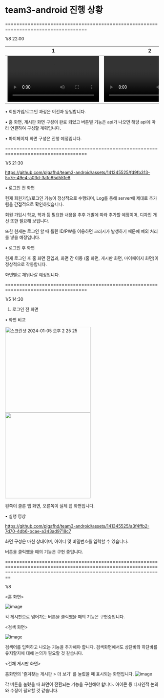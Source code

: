 # team3-android 진행 상황
===================================================================================


1/8 22:00


| 1 | 2 |
| ---- | ---- |
| <video src="https://github.com/wafflestudio21-5/team3-android/assets/141345525/40048de5-f580-4ccc-b27a-3952a9552a94" /> | <video src="https://github.com/wafflestudio21-5/team3-android/assets/141345525/a3b3e454-5b81-4c0d-bb1b-2336ac216502" /> |

• 회원가입/로그인 과정은 이전과 동일합니다.

• 홈 화면, 게시판 화면 구성이 완료 되었고 버튼별 기능은 api가 나오면 해당 api에 따라 연결하여 구성할 계획입니다.

• 마이페이지 화면 구성은 진행 예정입니다.

===================================================================================


1/5 21:30


https://github.com/plgafhd/team3-android/assets/141345525/fd9fb313-5c7e-49e4-a03d-3a1c85d551e8

• 로그인 전 화면

현재 회원가입/로그인 기능이 정상적으로 수행되며, Log를 통해 server에 제대로 추가됨을 간접적으로 확인하였습니다.

회원 가입시 학교, 학과 등 필요한 내용을 추후 개발에 따라 추가할 예정이며, 디자인 개선 또한 필요해 보입니다.

또한 현재는 로그인 할 때 틀린 ID/PW를 이용하면 크러시가 발생하기 때문에 예외 처리를 넣을 예정입니다.

• 로그인 후 화면

현재 로그인 후 홈 화면 진입과, 화면 간 이동 (홈 화면, 게시판 화면, 마이페이지 화면)이 정상적으로 작동합니다.

화면별로 채워나갈 예정입니다.


===================================================================================


1/5 14:30

1. 로그인 전 화면

• 화면 비교

<img width="280" alt="스크린샷 2024-01-05 오후 2 25 25" src="https://github.com/plgafhd/team3-android/assets/141345525/c8246c21-0a8e-43a6-9c2f-e405d7d0fd9c">
<img width="280" src="https://github.com/plgafhd/team3-android/assets/141345525/437940ba-c0dc-4151-8f38-dc3385e48708">

  왼쪽이 클론 앱 화면, 오른쪽이 실제 앱 화면입니다.

• 실행 영상

https://github.com/plgafhd/team3-android/assets/141345525/a3f4ffb2-7d70-4db6-bcae-a343ad9718c7

  화면 구성은 마친 상태이며, 아이디 및 비밀번호를 입력할 수 있습니다.
  
  버튼을 클릭했을 때의 기능은 구현 중입니다.

====================================================================================================================================================================

1/8

<홈 화면>


![image](https://github.com/wafflestudio21-5/team3-android/assets/110971028/112bb72f-aa84-4e37-8b2b-87a3996060a0)

각 게시판으로 넘어가는 버튼을 클릭했을 때의 기능은 구현중입니다. 

<검색 화면>


![image](https://github.com/wafflestudio21-5/team3-android/assets/110971028/940a03f7-688c-4af4-b57e-24e39cd16e00)

검색어를 입력하고 나오는 기능을 추가해야 합니다.
검색화면에서도 상단바와 하단바를 유지할지에 대해 논의가 필요할 것 같습니다. 

<전체 게시판 화면>


홈화면의 '즐겨찾는 게시판 > 더 보기' 를 눌렀을 때 표시되는 화면입니다. 
![image](https://github.com/wafflestudio21-5/team3-android/assets/110971028/2e885d08-b239-4412-ad06-7437d8442f93)

각 버튼을 눌렀을 때 화면이 전환되는 기능을 구현해야 합니다. 
아이콘 등 디자인적 논의와 수정이 필요할 것 같습니다. 
